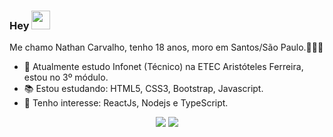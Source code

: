 ### Hey <img src="https://github.com/TheDudeThatCode/TheDudeThatCode/blob/master/Assets/Hi.gif" width="30px">

Me chamo Nathan Carvalho, tenho 18 anos, moro em Santos/São Paulo.👨🏻‍💻

- 🚀 Atualmente estudo Infonet (Técnico) na ETEC Aristóteles Ferreira, estou no 3º módulo.
- 📚 Estou estudando: HTML5, CSS3, Bootstrap, Javascript.
- 🎯 Tenho interesse: ReactJs, Nodejs e TypeScript.

<div align="center">
  <a href="#" alt="Gmail">
    <img src="https://img.shields.io/badge/-Gmail-FF0000?style=flat-square&labelColor=FF0000&logo=gmail&logoColor=white&link=fariasnathan75@gmail.com"/></a>
  <a href="#" alt="Linkedin">
    <img src="https://img.shields.io/badge/-Linkedin-0e76a8?style=flat-square&logo=Linkedin&logoColor=white&link=https://www.linkedin.com/in/nathancarvalho/" /></a>
</div>
